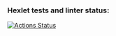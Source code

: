 ### Hexlet tests and linter status:
[![Actions Status](https://github.com/dead-duke/java-project-61/actions/workflows/hexlet-check.yml/badge.svg)](https://github.com/dead-duke/java-project-61/actions)